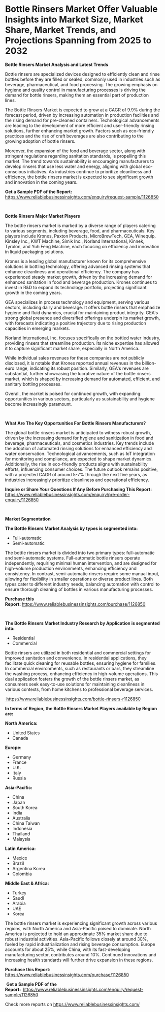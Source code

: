 <p><h1>Bottle Rinsers Market Offer Valuable Insights into Market Size, Market Share, Market Trends, and Projections Spanning from 2025 to 2032</h1></p><p><strong>Bottle Rinsers Market Analysis and Latest Trends</strong></p>
<p><p>Bottle rinsers are specialized devices designed to efficiently clean and rinse bottles before they are filled or sealed, commonly used in industries such as beverage, pharmaceutical, and food processing. The growing emphasis on hygiene and quality control in manufacturing processes is driving the demand for bottle rinsers, making them an essential part of production lines.</p><p>The Bottle Rinsers Market is expected to grow at a CAGR of 9.9% during the forecast period, driven by increasing automation in production facilities and the rising demand for pre-cleaned containers. Technological advancements are leading to the development of more efficient and user-friendly rinsing solutions, further enhancing market growth. Factors such as eco-friendly practices and the rise of craft beverages are also contributing to the growing adoption of bottle rinsers.</p><p>Moreover, the expansion of the food and beverage sector, along with stringent regulations regarding sanitation standards, is propelling this market. The trend towards sustainability is encouraging manufacturers to develop rinsers that use less water and energy, aligning with global eco-conscious initiatives. As industries continue to prioritize cleanliness and efficiency, the bottle rinsers market is expected to see significant growth and innovation in the coming years.</p></p>
<p><strong>Get a Sample PDF of the Report:&nbsp;</strong> <a href="https://www.reliablebusinessinsights.com/enquiry/request-sample/1126850?utm_campaign=2190&utm_medium=2&utm_source=Github&utm_content=ia&utm_term=09042025&utm_id=bottle-rinsers">https://www.reliablebusinessinsights.com/enquiry/request-sample/1126850</a></p>
<p>&nbsp;</p>
<p><strong>Bottle Rinsers Major Market Players</strong></p>
<p><p>The bottle rinsers market is marked by a diverse range of players catering to various segments, including beverage, food, and pharmaceuticals. Key players include Krones, Paxton Products, MicroBrewTech, GEA, Winequip, Kinsley Inc., KWT Machine, Simik Inc., Norland International, Kinnek, Tyrolon, and Yuh Feng Machine, each focusing on efficiency and innovation in liquid packaging solutions.</p><p>Krones is a leading global manufacturer known for its comprehensive solutions in bottling technology, offering advanced rinsing systems that enhance cleanliness and operational efficiency. The company has experienced steady market growth, driven by the increasing demand for enhanced sanitation in food and beverage production. Krones continues to invest in R&D to expand its technology portfolio, projecting significant growth in the coming years.</p><p>GEA specializes in process technology and equipment, serving various sectors, including dairy and beverage. It offers bottle rinsers that emphasize hygiene and fluid dynamics, crucial for maintaining product integrity. GEA's strong global presence and diversified offerings underpin its market growth, with forecasts indicating a positive trajectory due to rising production capacities in emerging markets.</p><p>Norland International, Inc. focuses specifically on the bottled water industry, providing rinsers that streamline production. Its niche expertise has allowed it to capture significant market share, especially in North America.</p><p>While individual sales revenues for these companies are not publicly disclosed, it is notable that Krones reported annual revenues in the billion-euro range, indicating its robust position. Similarly, GEA's revenues are substantial, further showcasing the lucrative nature of the bottle rinsers market, which is shaped by increasing demand for automated, efficient, and sanitary bottling processes.</p><p>Overall, the market is poised for continued growth, with expanding opportunities in various sectors, particularly as sustainability and hygiene become increasingly paramount.</p></p>
<p>&nbsp;</p>
<p><strong>What Are The Key Opportunities For Bottle Rinsers Manufacturers?</strong></p>
<p><p>The global bottle rinsers market is anticipated to witness robust growth, driven by the increasing demand for hygiene and sanitization in food and beverage, pharmaceuticals, and cosmetics industries. Key trends include the adoption of automated rinsing solutions for enhanced efficiency and water conservation. Technological advancements, such as IoT integration for monitoring and compliance, are expected to shape market dynamics. Additionally, the rise in eco-friendly products aligns with sustainability efforts, influencing consumer choices. The future outlook remains positive, with a projected CAGR of around 5-7% through the next five years, as industries increasingly prioritize cleanliness and operational efficiency.</p></p>
<p><strong>Inquire or Share Your Questions If Any Before Purchasing This Report:</strong> <a href="https://www.reliablebusinessinsights.com/enquiry/pre-order-enquiry/1126850?utm_campaign=2190&utm_medium=2&utm_source=Github&utm_content=ia&utm_term=09042025&utm_id=bottle-rinsers">https://www.reliablebusinessinsights.com/enquiry/pre-order-enquiry/1126850</a></p>
<p>&nbsp;</p>
<p><strong>Market Segmentation</strong></p>
<p><strong>The Bottle Rinsers Market Analysis by types is segmented into:</strong></p>
<p><ul><li>Full-automatic</li><li>Semi-automatic</li></ul></p>
<p><p>The bottle rinsers market is divided into two primary types: full-automatic and semi-automatic systems. Full-automatic bottle rinsers operate independently, requiring minimal human intervention, and are designed for high-volume production environments, enhancing efficiency and consistency. In contrast, semi-automatic rinsers require some manual input, allowing for flexibility in smaller operations or diverse product lines. Both types cater to different industry needs, balancing automation with control to ensure thorough cleaning of bottles in various manufacturing processes.</p></p>
<p><strong>Purchase this Report:&nbsp;</strong><a href="https://www.reliablebusinessinsights.com/purchase/1126850?utm_campaign=2190&utm_medium=2&utm_source=Github&utm_content=ia&utm_term=09042025&utm_id=bottle-rinsers">https://www.reliablebusinessinsights.com/purchase/1126850</a></p>
<p>&nbsp;</p>
<p><strong>The Bottle Rinsers Market Industry Research by Application is segmented into:</strong></p>
<p><ul><li>Residential</li><li>Commercial</li></ul></p>
<p><p>Bottle rinsers are utilized in both residential and commercial settings for improved sanitation and convenience. In residential applications, they facilitate quick cleaning for reusable bottles, ensuring hygiene for families. In commercial environments, such as restaurants or bars, they streamline the washing process, enhancing efficiency in high-volume operations. This dual application fosters the growth of the bottle rinsers market, as consumers seek easy-to-use solutions for maintaining cleanliness in various contexts, from home kitchens to professional beverage services.</p></p>
<p><a href="https://www.reliablebusinessinsights.com/bottle-rinsers-r1126850?utm_campaign=2190&utm_medium=2&utm_source=Github&utm_content=ia&utm_term=09042025&utm_id=bottle-rinsers">&nbsp;https://www.reliablebusinessinsights.com/bottle-rinsers-r1126850</a></p>
<p><strong>In terms of Region, the Bottle Rinsers Market Players available by Region are:</strong></p>
<p>
    <p> <strong> North America: </strong>
        <ul>
            <li>United States</li>
            <li>Canada</li>
        </ul>
        </p> 
    <p> <strong> Europe: </strong>
        <ul>
            <li>Germany</li>
            <li>France</li>
            <li>U.K.</li>
            <li>Italy</li>
            <li>Russia</li>
        </ul>
        </p> 
    <p> <strong> Asia-Pacific: </strong>
        <ul>
            <li>China</li>
            <li>Japan</li>
            <li>South Korea</li>
            <li>India</li>
            <li>Australia</li>
            <li>China Taiwan</li>
            <li>Indonesia</li>
            <li>Thailand</li>
            <li>Malaysia</li>
        </ul>
        </p> 
    <p> <strong> Latin America: </strong>
        <ul>
            <li>Mexico</li>
            <li>Brazil</li>
            <li>Argentina Korea</li>
            <li>Colombia</li>
        </ul>
        </p> 
    <p> <strong> Middle East & Africa: </strong>
        <ul>
            <li>Turkey</li>
            <li>Saudi</li>
            <li>Arabia</li>
            <li>UAE</li>
            <li>Korea</li>
        </ul>
    </p>
    </p>
<p><p>The bottle rinsers market is experiencing significant growth across various regions, with North America and Asia-Pacific poised to dominate. North America is projected to hold an approximate 35% market share due to robust industrial activities. Asia-Pacific follows closely at around 30%, fueled by rapid industrialization and rising beverage consumption. Europe accounts for about 25%, while China, with its fast-developing manufacturing sector, contributes around 10%. Continued innovations and increasing health standards will further drive expansion in these regions.</p></p>
<p><strong>Purchase this Report: </strong><a href="https://www.reliablebusinessinsights.com/purchase/1126850?utm_campaign=2190&utm_medium=2&utm_source=Github&utm_content=ia&utm_term=09042025&utm_id=bottle-rinsers">https://www.reliablebusinessinsights.com/purchase/1126850</a></p>
<p>&nbsp;<strong>Get a Sample PDF of the Report:&nbsp;&nbsp;</strong><a href="https://www.reliablebusinessinsights.com/enquiry/request-sample/1126850?utm_campaign=2190&utm_medium=2&utm_source=Github&utm_content=ia&utm_term=09042025&utm_id=bottle-rinsers">https://www.reliablebusinessinsights.com/enquiry/request-sample/1126850</a></p>
<p><strong></strong></p>
<p>Check more reports on <a href="https://www.reliablebusinessinsights.com/?utm_campaign=2190&utm_medium=2&utm_source=Github&utm_content=ia&utm_term=09042025&utm_id=bottle-rinsers">https://www.reliablebusinessinsights.com/</a></p>